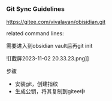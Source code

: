 ### Git Sync Guidelines

https://gitee.com/vivalayan/obisidian.git

related command lines:

需要进入到obsidian vault后再git init


![[截屏2023-11-02 20.33.23.png]]

步骤
- 安装git，创建指纹
- 生成公钥，将其复制到gitee中